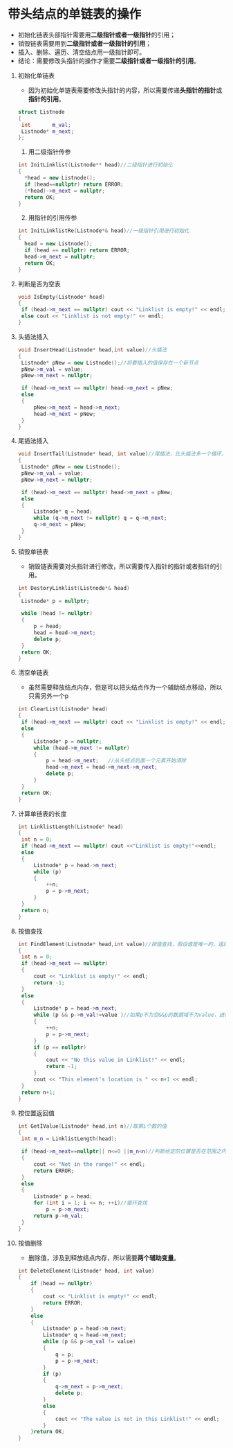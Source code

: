 # 带头结点的单链表的操作

- 初始化链表头部指针需要用**二级指针或者一级指针**的引用；
- 销毁链表需要用到**二级指针或者一级指针的引用**；
- 插入、删除、遍历、清空结点用一级指针即可。
- 结论：需要修改头指针的操作才需要**二级指针或者一级指针的引用**。

1. 初始化单链表

   - 因为初始化单链表需要修改头指针的内容，所以需要传递**头指针的指针**或**指针的引用**。

   

   ```C++
   struct Listnode
   {
   	int       m_val;
   	Listnode* m_next;
   };
   ```

   

   1.  用二级指针传参

      ```C++
      int InitLinklist(Listnode** head)//二级指针进行初始化
      {
      	*head = new Listnode();
      	if (head==nullptr) return ERROR;
      	(*head)->m_next = nullptr;
      	return OK;
      }
      ```

   2.  用指针的引用传参

      ```C++
      int InitLinklistRe(Listnode*& head)//一级指针引用进行初始化
      {
      	head = new Listnode();
      	if (head == nullptr) return ERROR;
      	head->m_next = nullptr;
      	return OK;
      }
      ```

      

2. 判断是否为空表

   ```C++
   void IsEmpty(Listnode* head)
   {
   	if (head->m_next == nullptr) cout << "Linklist is empty!" << endl;
   	else cout << "Linklist is not empty!" << endl;
   }
   ```

   

3. 头插法插入

   ```C++
   void InsertHead(Listnode* head,int value)//头插法
   {
   	Listnode* pNew = new Listnode();//将要插入的值保存在一个新节点
   	pNew->m_val = value;
   	pNew->m_next = nullptr;
   
   	if (head->m_next == nullptr) head->m_next = pNew;
   	else
   	{
   		pNew->m_next = head->m_next;
   		head->m_next = pNew;
   	}
   }
   ```

   

4. 尾插法插入

   ```C++
   void InsertTail(Listnode* head, int value)//尾插法，比头插法多一个循环，需要先找到尾结点
   {
   	Listnode* pNew = new Listnode();
   	pNew->m_val = value;
   	pNew->m_next = nullptr;
   
   	if (head->m_next == nullptr) head->m_next = pNew;
   	else
   	{
   		Listnode* q = head;
   		while (q->m_next != nullptr) q = q->m_next;
   		q->m_next = pNew;
   	}
   }
   ```

   

5. 销毁单链表

   - 销毁链表需要对头指针进行修改，所以需要传入指针的指针或者指针的引用。

   ```C++
   int DestoryLinklist(Listnode*& head)
   {
   	Listnode* p = nullptr;
   
   	while (head != nullptr)
   	{
   		p = head;
   		head = head->m_next;
   		delete p;
   	}
   	return OK;
   }
   ```

   

6. 清空单链表

   - 虽然需要释放结点内存，但是可以把头结点作为一个辅助结点移动，所以只需另外一个p

   ```C++
   int ClearList(Listnode* head)
   {
   	if (head->m_next == nullptr) cout << "Linklist is empty!" << endl;
   	else
   	{
   		Listnode* p = nullptr;
   		while (head->m_next != nullptr)
   		{
   			p = head->m_next;   //从头结点后面一个元素开始清除
   			head->m_next = head->m_next->m_next;
   			delete p;
   		}
   	}
   	return OK;
   }
   ```

   

7. 计算单链表的长度

   ```C++
   int LinklistLength(Listnode* head)
   {
   	int n = 0;
   	if (head->m_next == nullptr) cout <<"Linklist is empty!"<<endl;
   	else
   	{
   		Listnode* p = head->m_next;
   		while (p)
   		{
   			++n;
   			p = p->m_next;
   		}
   	}
   	return n;
   }
   ```

   

8. 按值查找

   ```C++
   int FindElement(Listnode* head,int value)//按值查找，假设值是唯一的，返回位置
   {
   	int n = 0;
   	if (head->m_next == nullptr)
   	{
   		cout << "Linklist is empty!" << endl;
   		return -1;
   	}
   	else
   	{
   		Listnode* p = head->m_next;
   		while (p && p->m_val!=value )//如果p不为空&&p的数据域不为value，进行下一个查找
   		{
   			++n;
   			p = p->m_next;
   		}
   		if (p == nullptr)
   		{
   			cout << "No this value in Linklist!" << endl;
   			return -1;
   		}
   		cout << "This element's location is " << n+1 << endl;
   	}
   	return n+1;
   }
   ```

   

9. 按位置返回值

   ```C++
   int GetIValue(Listnode* head,int n)//取第i个数的值
   {
   	int m_n = LinklistLength(head);
   
   	if (head->m_next==nullptr|| n<=0 ||m_n<n)//判断给定的位置是否在范围之内
   	{
   		cout << "Not in the range!" << endl;
   		return ERROR;
   	}
   	else
   	{
   		Listnode* p = head;
   		for (int i = 1; i <= n; ++i)//循环查找
   			p = p->m_next;
   		return p->m_val;
   	}
   }
   ```

   

10. 按值删除

    - 删除值，涉及到释放结点内存，所以需要**两个辅助变量**。

    ```C++
    int DeleteElement(Listnode* head, int value)
    {
    	if (head == nullptr)
    	{
    		cout << "Linklist is empty!" << endl;
    		return ERROR;
    	}
    	else
    	{
    		Listnode* p = head->m_next;
    		Listnode* q = head->m_next;
    		while (p && p->m_val != value)
    		{
    			q = p;
    			p = p->m_next;
    		}
    		if (p)
    		{
    			q->m_next = p->m_next;
    			delete p;
    		}
    		else
    		{
    			cout << "The value is not in this Linklist!" << endl;
    		}
    	}return OK;
    }
    ```

    